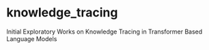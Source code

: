 # knowledge_tracing
Initial Exploratory Works on Knowledge Tracing in Transformer Based Language Models
